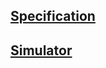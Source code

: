 ## [Specification](https://github.com/L-E-G/instruction-set-architecture)
## [Simulator](https://github.com/L-E-G/simulator)
